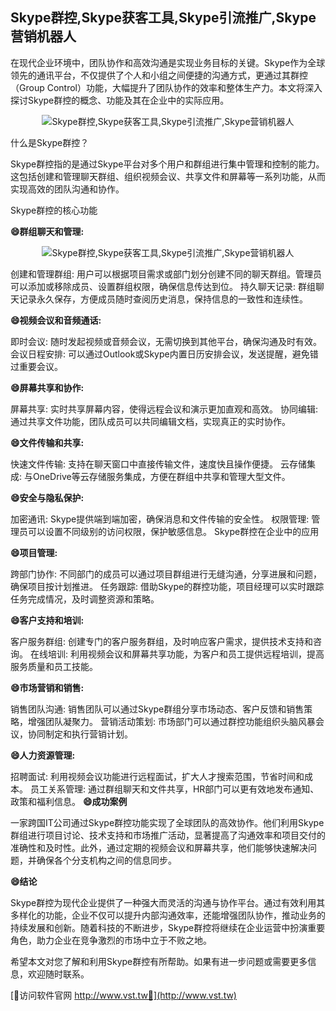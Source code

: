 ## **Skype群控,Skype获客工具,Skype引流推广,Skype营销机器人**

在现代企业环境中，团队协作和高效沟通是实现业务目标的关键。Skype作为全球领先的通讯平台，不仅提供了个人和小组之间便捷的沟通方式，更通过其群控（Group Control）功能，大幅提升了团队协作的效率和整体生产力。本文将深入探讨Skype群控的概念、功能及其在企业中的实际应用。

 <center><img src="https://vst.tw/MP4/tuiguang/png/8.png" alt="Skype群控,Skype获客工具,Skype引流推广,Skype营销机器人"></center>

什么是Skype群控？

Skype群控指的是通过Skype平台对多个用户和群组进行集中管理和控制的能力。这包括创建和管理聊天群组、组织视频会议、共享文件和屏幕等一系列功能，从而实现高效的团队沟通和协作。

Skype群控的核心功能

**😄群组聊天和管理:**

 <center><img src="https://vst.tw/MP4/tuiguang/png/0.png" alt="Skype群控,Skype获客工具,Skype引流推广,Skype营销机器人"></center>

创建和管理群组: 用户可以根据项目需求或部门划分创建不同的聊天群组。管理员可以添加或移除成员、设置群组权限，确保信息传达到位。
持久聊天记录: 群组聊天记录永久保存，方便成员随时查阅历史消息，保持信息的一致性和连续性。

**😄视频会议和音频通话:**

即时会议: 随时发起视频或音频会议，无需切换到其他平台，确保沟通及时有效。
会议日程安排: 可以通过Outlook或Skype内置日历安排会议，发送提醒，避免错过重要会议。

**😄屏幕共享和协作:**

屏幕共享: 实时共享屏幕内容，使得远程会议和演示更加直观和高效。
协同编辑: 通过共享文件功能，团队成员可以共同编辑文档，实现真正的实时协作。

**😄文件传输和共享:**

快速文件传输: 支持在聊天窗口中直接传输文件，速度快且操作便捷。
云存储集成: 与OneDrive等云存储服务集成，方便在群组中共享和管理大型文件。

**😄安全与隐私保护:**

加密通讯: Skype提供端到端加密，确保消息和文件传输的安全性。
权限管理: 管理员可以设置不同级别的访问权限，保护敏感信息。
Skype群控在企业中的应用

**😄项目管理:**

跨部门协作: 不同部门的成员可以通过项目群组进行无缝沟通，分享进展和问题，确保项目按计划推进。
任务跟踪: 借助Skype的群控功能，项目经理可以实时跟踪任务完成情况，及时调整资源和策略。

**😄客户支持和培训:**

客户服务群组: 创建专门的客户服务群组，及时响应客户需求，提供技术支持和咨询。
在线培训: 利用视频会议和屏幕共享功能，为客户和员工提供远程培训，提高服务质量和员工技能。

**😄市场营销和销售:**

销售团队沟通: 销售团队可以通过Skype群组分享市场动态、客户反馈和销售策略，增强团队凝聚力。
营销活动策划: 市场部门可以通过群控功能组织头脑风暴会议，协同制定和执行营销计划。

**😄人力资源管理:**

招聘面试: 利用视频会议功能进行远程面试，扩大人才搜索范围，节省时间和成本。
员工关系管理: 通过群组聊天和文件共享，HR部门可以更有效地发布通知、政策和福利信息。
**😄成功案例**

一家跨国IT公司通过Skype群控功能实现了全球团队的高效协作。他们利用Skype群组进行项目讨论、技术支持和市场推广活动，显著提高了沟通效率和项目交付的准确性和及时性。此外，通过定期的视频会议和屏幕共享，他们能够快速解决问题，并确保各个分支机构之间的信息同步。

**😄结论**

Skype群控为现代企业提供了一种强大而灵活的沟通与协作平台。通过有效利用其多样化的功能，企业不仅可以提升内部沟通效率，还能增强团队协作，推动业务的持续发展和创新。随着科技的不断进步，Skype群控将继续在企业运营中扮演重要角色，助力企业在竞争激烈的市场中立于不败之地。

希望本文对您了解和利用Skype群控有所帮助。如果有进一步问题或需要更多信息，欢迎随时联系。


[👻访问软件官网 http://www.vst.tw👻](http://www.vst.tw)
